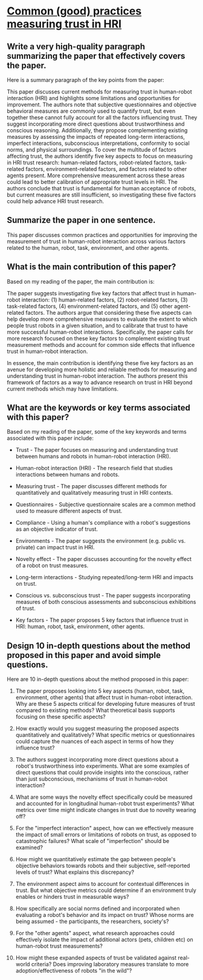 # [Common (good) practices measuring trust in HRI](https://arxiv.org/abs/2311.12182)

## Write a very high-quality paragraph summarizing the paper that effectively covers the paper.

 Here is a summary paragraph of the key points from the paper:

This paper discusses current methods for measuring trust in human-robot interaction (HRI) and highlights some limitations and opportunities for improvement. The authors note that subjective questionnaires and objective behavioral measures are commonly used to quantify trust, but even together these cannot fully account for all the factors influencing trust. They suggest incorporating more direct questions about trustworthiness and conscious reasoning. Additionally, they propose complementing existing measures by assessing the impacts of repeated long-term interactions, imperfect interactions, subconscious interpretations, conformity to social norms, and physical surroundings. To cover the multitude of factors affecting trust, the authors identify five key aspects to focus on measuring in HRI trust research: human-related factors, robot-related factors, task-related factors, environment-related factors, and factors related to other agents present. More comprehensive measurement across these areas could lead to better calibration of appropriate trust levels in HRI. The authors conclude that trust is fundamental for human acceptance of robots, but current measures are still insufficient, so investigating these five factors could help advance HRI trust research.


## Summarize the paper in one sentence.

 This paper discusses common practices and opportunities for improving the measurement of trust in human-robot interaction across various factors related to the human, robot, task, environment, and other agents.


## What is the main contribution of this paper?

 Based on my reading of the paper, the main contribution is:

The paper suggests investigating five key factors that affect trust in human-robot interaction: (1) human-related factors, (2) robot-related factors, (3) task-related factors, (4) environment-related factors, and (5) other agent-related factors. The authors argue that considering these five aspects can help develop more comprehensive measures to evaluate the extent to which people trust robots in a given situation, and to calibrate that trust to have more successful human-robot interactions. Specifically, the paper calls for more research focused on these key factors to complement existing trust measurement methods and account for common side effects that influence trust in human-robot interaction.

In essence, the main contribution is identifying these five key factors as an avenue for developing more holistic and reliable methods for measuring and understanding trust in human-robot interaction. The authors present this framework of factors as a way to advance research on trust in HRI beyond current methods which may have limitations.


## What are the keywords or key terms associated with this paper?

 Based on my reading of the paper, some of the key keywords and terms associated with this paper include:

- Trust - The paper focuses on measuring and understanding trust between humans and robots in human-robot interaction (HRI).

- Human-robot interaction (HRI) - The research field that studies interactions between humans and robots.

- Measuring trust - The paper discusses different methods for quantitatively and qualitatively measuring trust in HRI contexts.

- Questionnaires - Subjective questionnaire scales are a common method used to measure different aspects of trust.  

- Compliance - Using a human's compliance with a robot's suggestions as an objective indicator of trust.    

- Environments - The paper suggests the environment (e.g. public vs. private) can impact trust in HRI.

- Novelty effect - The paper discusses accounting for the novelty effect of a robot on trust measures. 

- Long-term interactions - Studying repeated/long-term HRI and impacts on trust.

- Conscious vs. subconscious trust - The paper suggests incorporating measures of both conscious assessments and subconscious exhibitions of trust.

- Key factors - The paper proposes 5 key factors that influence trust in HRI: human, robot, task, environment, other agents.


## Design 10 in-depth questions about the method proposed in this paper and avoid simple questions.

 Here are 10 in-depth questions about the method proposed in this paper:

1. The paper proposes looking into 5 key aspects (human, robot, task, environment, other agents) that affect trust in human-robot interaction. Why are these 5 aspects critical for developing future measures of trust compared to existing methods? What theoretical basis supports focusing on these specific aspects?

2. How exactly would you suggest measuring the proposed aspects quantitatively and qualitatively? What specific metrics or questionnaires could capture the nuances of each aspect in terms of how they influence trust? 

3. The authors suggest incorporating more direct questions about a robot's trustworthiness into experiments. What are some examples of direct questions that could provide insights into the conscious, rather than just subconscious, mechanisms of trust in human-robot interaction?

4. What are some ways the novelty effect specifically could be measured and accounted for in longitudinal human-robot trust experiments? What metrics over time might indicate changes in trust due to novelty wearing off?  

5. For the "imperfect interaction" aspect, how can we effectively measure the impact of small errors or limitations of robots on trust, as opposed to catastrophic failures? What scale of "imperfection" should be examined?

6. How might we quantitatively estimate the gap between people's objective behaviors towards robots and their subjective, self-reported levels of trust? What explains this discrepancy?

7. The environment aspect aims to account for contextual differences in trust. But what objective metrics could determine if an environment truly enables or hinders trust in measurable ways? 

8. How specifically are social norms defined and incorporated when evaluating a robot's behavior and its impact on trust? Whose norms are being assumed - the participants, the researchers, society's?

9. For the "other agents" aspect, what research approaches could effectively isolate the impact of additional actors (pets, children etc) on human-robot trust measurements?

10. How might these expanded aspects of trust be validated against real-world criteria? Does improving laboratory measures translate to more adoption/effectiveness of robots "in the wild"?
